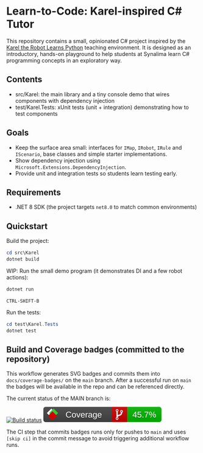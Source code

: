 # Learn-to-Code: Karel-inspired C# Tutor

This repository contains a small, opinionated C# project inspired by the [Karel the Robot Learns Python](https://compedu.stanford.edu/karel-reader/docs/python/en/intro.html) teaching environment. It is designed as an introductory, hands-on playground to help students at Synalima learn C# programming concepts in an exploratory way.

## Contents

- src/Karel: the main library and a tiny console demo that wires components with dependency injection
- test/Karel.Tests: xUnit tests (unit + integration) demonstrating how to test components

## Goals

- Keep the surface area small: interfaces for `IMap`, `IRobot`, `IRule` and `IScenario`, base classes and simple starter implementations.
- Show dependency injection using `Microsoft.Extensions.DependencyInjection`.
- Provide unit and integration tests so students learn testing early.

## Requirements

- .NET 8 SDK (the project targets `net8.0` to match common environments)

## Quickstart

Build the project:

```powershell
cd src\Karel
dotnet build
```

WIP: Run the small demo program (it demonstrates DI and a few robot actions):

```powershell
dotnet run
```

```keyboard
CTRL-SHIFT-B
```

Run the tests:

```powershell
cd test\Karel.Tests
dotnet test
```

## Build and Coverage badges (committed to the repository)

This workflow generates SVG badges and commits them into `docs/coverage-badges/` on the `main` branch. After a successful run on `main` the badges will be available in the repo and can be referenced directly.

The current status of the MAIN branch is:

[![Build status](https://github.com/Synalima/learn-to-code/actions/workflows/ci.yml/badge.svg?branch=main)](https://github.com/Synalima/learn-to-code/actions/workflows/ci.yml) [![Branch coverage](https://raw.githubusercontent.com/Synalima/learn-to-code/main/docs/coverage-badges/badge_branchcoverage.svg)](https://raw.githubusercontent.com/Synalima/learn-to-code/main/docs/coverage-badges/badge_branchcoverage.svg)

The CI step that commits badges runs only for pushes to `main` and uses `[skip ci]` in the commit message to avoid triggering additional workflow runs.
